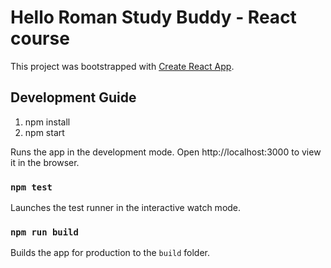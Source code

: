 # Hello Roman Study Buddy - React course 

This project was bootstrapped with [Create React App](https://github.com/facebook/create-react-app).

## Development Guide

1. npm install
2. npm start

Runs the app in the development mode.
Open http://localhost:3000 to view it in the browser.

### `npm test`

Launches the test runner in the interactive watch mode.

### `npm run build`

Builds the app for production to the `build` folder.

